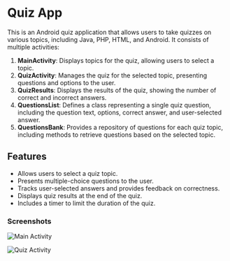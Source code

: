 # Quiz App

This is an Android quiz application that allows users to take quizzes on various topics, including Java, PHP, HTML, and Android. It consists of multiple activities:

1. **MainActivity**: Displays topics for the quiz, allowing users to select a topic.
2. **QuizActivity**: Manages the quiz for the selected topic, presenting questions and options to the user.
3. **QuizResults**: Displays the results of the quiz, showing the number of correct and incorrect answers.
4. **QuestionsList**: Defines a class representing a single quiz question, including the question text, options, correct answer, and user-selected answer.
5. **QuestionsBank**: Provides a repository of questions for each quiz topic, including methods to retrieve questions based on the selected topic.

## Features

- Allows users to select a quiz topic.
- Presents multiple-choice questions to the user.
- Tracks user-selected answers and provides feedback on correctness.
- Displays quiz results at the end of the quiz.
- Includes a timer to limit the duration of the quiz.

### Screenshots

![Main Activity](https://github.com/Georgia04/QuizApp/assets/60743148/a67212bc-c42f-447c-bbb6-5fb36617197b)

![Quiz Activity](https://github.com/Georgia04/QuizApp/assets/60743148/7263d2ea-b136-454a-be86-5b1505098eba)
